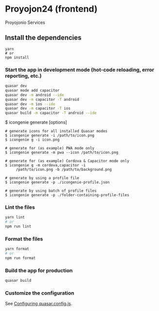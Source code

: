 # Proyojon24 (frontend)

Proyojonio Services

## Install the dependencies

```bashs
yarn
# or
npm install
```

### Start the app in development mode (hot-code reloading, error reporting, etc.)

```bash
quasar dev
quasar mode add capacitor
quasar dev -m android --ide
quasar dev -m capacitor -T android
quasar dev -m ios --ide
quasar dev -m capacitor -T ios
quasar build -m capacitor -T android --ide
```

<!-- generate icon -->

$ icongenie generate [options]

    # generate icons for all installed Quasar modes
    $ icongenie generate -i /path/to/icon.png
    $ icongenie g -i icon.png

    # generate for (as example) PWA mode only
    $ icongenie generate -m pwa --icon /path/to/icon.png

    # generate for (as example) Cordova & Capacitor mode only
    $ icongenie g -m cordova,capacitor -i
         /path/to/icon.png -b /path/to/background.png

    # generate by using a profile file
    $ icongenie generate -p ./icongenie-profile.json

    # generate by using batch of profile files
    $ icongenie generate -p ./folder-containing-profile-files

### Lint the files

```bash
yarn lint
# or
npm run lint
```

### Format the files

```bash
yarn format
# or
npm run format
```

### Build the app for production

```bash
quasar build
```

### Customize the configuration

See [Configuring quasar.config.js](https://v2.quasar.dev/quasar-cli-vite/quasar-config-js).
